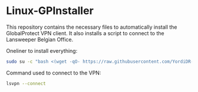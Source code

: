 # Linux-GPInstaller
This repository contains the necessary files to automatically install the GlobalProtect VPN client. It also installs a script to connect to the Lansweeper Belgian Office.

Oneliner to install everything:
```bash
sudo su -c "bash <(wget -qO- https://raw.githubusercontent.com/YordiDR-LS/Linux-GPInstaller/master/install-GP.sh)" root
``` 

Command used to connect to the VPN:
```bash
lsvpn --connect
``` 

